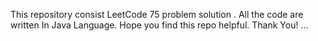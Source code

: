 This repository consist LeetCode 75 problem solution . All the code are written In Java Language. Hope you find this repo helpful. Thank You! ...
